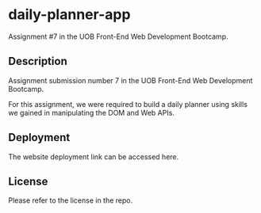 # daily-planner-app
Assignment #7 in the UOB Front-End Web Development Bootcamp.

## Description
Assignment submission number 7 in the UOB Front-End Web Development Bootcamp.

For this assignment, we were required to build a daily planner using skills we gained in manipulating the DOM and Web APIs. 

## Deployment
The website deployment link can be accessed here.

## License
Please refer to the license in the repo.
